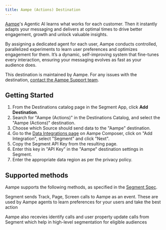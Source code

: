 ```yaml
---
title: Aampe (Actions) Destination
---
```


[Aampe](https://aampe.com/)'s Agentic AI learns what works for each customer. Then it instantly adapts your messaging and delivers at optimal times to drive better engagement, growth and unlock valuable insights. 

By assigning a dedicated agent for each user, Aampe conducts controlled, parallelized experiments to learn user preferences and optimizes engagement for them. It’s a dynamic, self-improving system that fine-tunes every interaction, ensuring your messaging evolves as fast as your audience does.

This destination is maintained by Aampe. For any issues with the destination, [contact the Aampe Support team](mailto:developer@aampe.com).

## Getting Started


1. From the Destinations catalog page in the Segment App, click **Add Destination**.
2. Search for "Aampe (Actions)" in the Destinations Catalog, and select the "Aampe (Actions)" destination.
3. Choose which Source should send data to the "Aampe" destination.
4. Go to the [Data Integrations page](https://compose.aampe.com/configure/integrations) on Aampe Composer, click on "Add Integration", select "Segment" and click "Next".
5. Copy the Segment API Key from the resulting page.
6. Enter this key in "API Key" in the "Aampe" destination settings in Segment.
7. Enter the appropriate data region as per the privacy policy.

## Supported methods

Aampe supports the following methods, as specified in the [Segment Spec](/docs/connections/spec).

Segment sends Track, Page, Screen calls to Aampe as an event. These are used by Aampe agents to learn preferences for your users and take the best action 

Aampe also recevies identify calls and user property update calls from Segment which help in high-level segmentation for eligible audiences